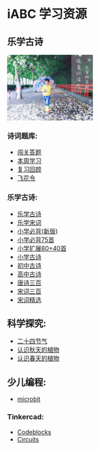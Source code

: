 <style>
  img {
    width:200px;
    display: inline-block;
    vertical-align: middle;
  }
</style>

# iABC 学习资源

## 乐学古诗

![乐学古诗](科学探究/images/二十四节气/春晓2.jpg)  

### 诗词题库:
  - [闯关答题](public/index.md)
  - [本周学习](public/todo.md)
  - [复习回顾](public/review.md)
  - [飞花令](public/feihua.md)

### 乐学古诗:
  - [乐学古诗](爱上古诗/乐学古诗.md)
  - [乐学宋词](爱上古诗/乐学宋词.md)
  - [小学必背(新版)](爱上古诗/小学必背(新版).md)
  - [小学必背75首](爱上古诗/小学必背75首.md)
  - [小学扩展80+40首](爱上古诗/小学扩展80首.md)
  - [小学古诗](爱上古诗/小学古诗.md)
  - [初中古诗](爱上古诗/初中古诗.md)
  - [高中古诗](爱上古诗/高中古诗.md)
  - [唐诗三百](爱上古诗/唐诗三百.md)
  - [宋词三百](爱上古诗/宋词三百.md)
  - [宋词精选](爱上古诗/宋词精选.md)


## 科学探究:
  - [二十四节气](科学探究/二十四节气.md)
  - [认识秋天的植物](科学探究/认识秋天的植物.md)
  - [认识春天的植物](科学探究/认识春天的植物.md)    
    
## 少儿编程:
  - [microbit](少儿编程/microbit/index.md)

### Tinkercad:
  - [Codeblocks](少儿编程/tinkercad_codeblocks/index.md)
  - [Circuits](少儿编程/tinkercad_circuits/index.md)